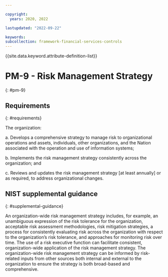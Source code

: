 ```yaml
---

copyright:
  years: 2020, 2022

lastupdated: "2022-09-22"

keywords: 
subcollection: framework-financial-services-controls
---
```


{{site.data.keyword.attribute-definition-list}}

# PM-9 - Risk Management Strategy
{: #pm-9}

## Requirements
{: #requirements}

The organization:

a. Develops a comprehensive strategy to manage risk to organizational operations and assets, individuals, other organizations, and the Nation associated with the operation and use of information systems;

b. Implements the risk management strategy consistently across the organization; and

c. Reviews and updates the risk management strategy [at least annually] or as required, to address organizational changes.

## NIST supplemental guidance
{: #supplemental-guidance}

An organization-wide risk management strategy includes, for example, an unambiguous expression of the risk tolerance for the organization, acceptable risk assessment methodologies, risk mitigation strategies, a process for consistently evaluating risk across the organization with respect to the organization’s risk tolerance, and approaches for monitoring risk over time. The use of a risk executive function can facilitate consistent, organization-wide application of the risk management strategy. The organization-wide risk management strategy can be informed by risk-related inputs from other sources both internal and external to the organization to ensure the strategy is both broad-based and comprehensive.

